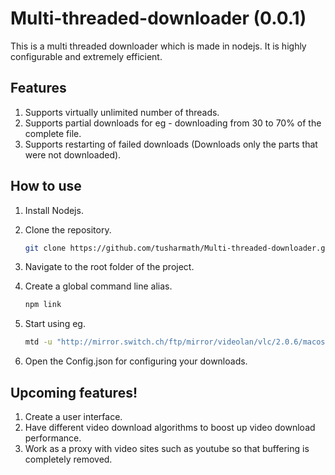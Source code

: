 Multi-threaded-downloader (0.0.1)
=================================

This is a multi threaded downloader which is made in nodejs. It is highly configurable and extremely efficient.

Features
--------
1. Supports virtually unlimited number of threads.
2. Supports partial downloads for eg - downloading from 30 to 70% of the complete file.
3. Supports restarting of failed downloads (Downloads only the parts that were not downloaded).


How to use
----------
1. Install Nodejs.
2. Clone the repository.

	```bash
	git clone https://github.com/tusharmath/Multi-threaded-downloader.git
	```
3. Navigate to the root folder of the project.
4. Create a global command line alias.

	```bash
	npm link
	```
5. Start using eg.

	```bash
	mtd -u "http://mirror.switch.ch/ftp/mirror/videolan/vlc/2.0.6/macosx/vlc-2.0.6.dmg" -p "vlc-2.0.6.dmg"
	```

6. Open the Config.json for configuring your downloads.


Upcoming features!
-------------------
1. Create a user interface.
2. Have different video download algorithms to boost up video download performance.
3. Work as a proxy with video sites such as youtube so that buffering is completely removed.
